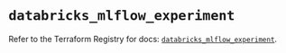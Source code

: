 # `databricks_mlflow_experiment`

Refer to the Terraform Registry for docs: [`databricks_mlflow_experiment`](https://registry.terraform.io/providers/databricks/databricks/1.94.0/docs/resources/mlflow_experiment).
